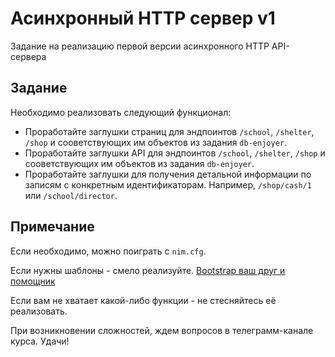 # Асинхронный HTTP сервер v1

Задание на реализацию первой версии асинхронного HTTP API-сервера 

## Задание

Необходимо реализовать следующий функционал:

- Проработайте заглушки страниц для эндпоинтов `/school`, `/shelter`, `/shop` и сооветствующих им объектов из задания `db-enjoyer`.
- Проработайте заглушки API для эндпоинтов `/school`, `/shelter`, `/shop` и сооветствующих им объектов из задания `db-enjoyer`.
- Проработайте заглушки для получения детальной информации по записям с конкретным идентификаторам. Например, `/shop/cash/1` или `/school/director`.

## Примечание

Если необходимо, можно поиграть с `nim.cfg`.

Если нужны шаблоны - смело реализуйте. [Bootstrap ваш друг и помощник](https://getbootstrap.com/docs/5.3/getting-started/introduction/)

Если вам не хватает какой-либо функции - не стесняйтесь её реализовать.

При возникновении сложностей, ждем вопросов в телеграмм-канале курса. Удачи!